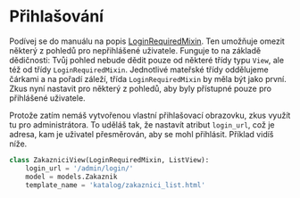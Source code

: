 # Přihlašování

Podívej se do manuálu na popis [LoginRequiredMixin](https://docs.djangoproject.com/en/3.2/topics/auth/default/#the-loginrequired-mixin). Ten umožňuje omezit některý z pohledů pro nepřihlášené uživatele. Funguje to na základě dědičnosti: Tvůj pohled nebude dědit pouze od některé třídy typu `View`, ale též od třídy `LoginRequiredMixin`. Jednotlivé mateřské třídy oddělujeme čárkami a na pořadí záleží, třída `LoginRequiredMixin` by měla být jako první. Zkus nyní nastavit pro některý z pohledů, aby byly přístupné pouze pro přihlášené uživatele.

Protože zatím nemáš vytvořenou vlastní přihlašovací obrazovku, zkus využít tu pro administrátora. To uděláš tak, že nastavít atribut `login_url`, což je adresa, kam je uživatel přesměrován, aby se mohl přihlásit. Příklad vidíš níže.

```python
class ZakazniciView(LoginRequiredMixin, ListView):
    login_url = '/admin/login/'
    model = models.Zakaznik
    template_name = 'katalog/zakaznici_list.html'
```

